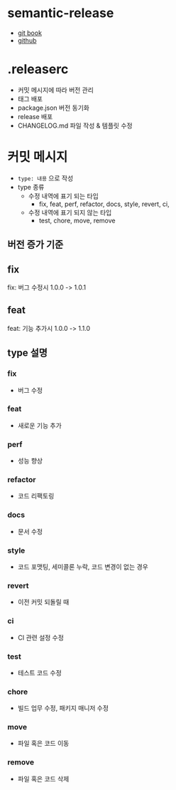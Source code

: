 # semantic-release
  - [git book](https://semantic-release.gitbook.io/semantic-release/usage/plugins)
  - [github](https://github.com/semantic-release/semantic-release)


# .releaserc
  - 커밋 메시지에 따라 버전 관리
  - 태그 배포
  - package.json 버전 동기화
  - release 배포
  - CHANGELOG.md 파일 작성 & 템플릿 수정
  
# 커밋 메시지
  - `type: 내용` 으로 작성
  - type 종류
    - 수정 내역에 표기 되는 타입
      - fix, feat, perf, refactor, docs, style, revert, ci, 
    - 수정 내역에 표기 되지 않는 타입
      - test, chore, move, remove

## 버전 증가 기준
## fix
fix: 버그 수정시 1.0.0 -> 1.0.1

## feat
feat: 기능 추가시 1.0.0 -> 1.1.0

## type 설명

### fix
  - 버그 수정
### feat
  - 새로운 기능 추가
### perf
  - 성능 향상
### refactor
  - 코드 리팩토링
### docs
  - 문서 수정
### style
  - 코드 포맷팅, 세미콜론 누락, 코드 변경이 없는 경우
### revert 
- 이전 커밋 되돌릴 때
### ci
  - CI 관련 설정 수정
### test
  - 테스트 코드 수정
### chore
  - 빌드 업무 수정, 패키지 매니저 수정
### move
  - 파일 혹은 코드 이동
### remove
  - 파일 혹은 코드 삭제